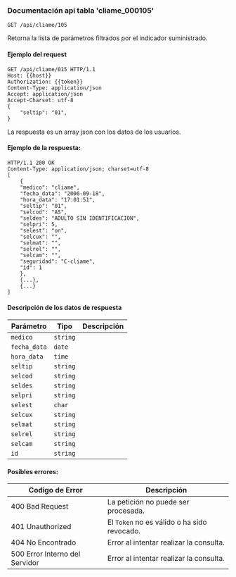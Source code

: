 ### **Documentación api tabla 'cliame_000105'**

```http
GET /api/cliame/105
```
Retorna la lista de parámetros filtrados por el indicador suministrado.

#### Ejemplo del request
```
GET /api/cliame/015 HTTP/1.1
Host: {{host}}
Authorization: {{token}}
Content-Type: application/json
Accept: application/json
Accept-Charset: utf-8
{
	"seltip": "01",
}
```

La respuesta es un array json con los datos de los usuarios.

#### Ejemplo de la respuesta:
```
HTTP/1.1 200 OK
Content-Type: application/json; charset=utf-8
[
	{
	"medico": "cliame",
	"fecha_data": "2006-09-18",
	"hora_data": "17:01:51",
	"seltip": "01",
	"selcod": "AS",
	"seldes": "ADULTO SIN IDENTIFICACION",
	"selpri": 5,
	"selest": "on",
	"selcux": "",
	"selmat": "",
	"selrel": "",
	"selcam": "",
	"seguridad": "C-cliame",
	"id": 1
	},
	{...},
	{...}
]
```
#### Descripción de los datos de respuesta
| Parámetro | Tipo | Descripción |
| ------------| -------- | -----------|
| `medico` | `string` | |
| `fecha_data` | `date` | |
| `hora_data` | `time` | |
| `seltip` | `string` | |
| `selcod` | `string` | |
| `seldes` | `string` | |
| `selpri` | `string` | |
| `selest` | `char ` | |
| `selcux` | `string` | |
| `selmat` | `string` | |
| `selrel` | `string` | |
| `selcam` | `string` | |
| `id` | `string` | |



#### Posibles errores:

| Codigo de Error | Descripción |
| -----------------|---------------------------------------------|
| 400 Bad Request | La petición no puede ser procesada. |
| 401 Unauthorized | El `Token` no es válido o ha sido revocado. |
| 404 No Encontrado | Error al intentar realizar la consulta. |
| 500 Error Interno del Servidor | Error al intentar realizar la consulta. |
